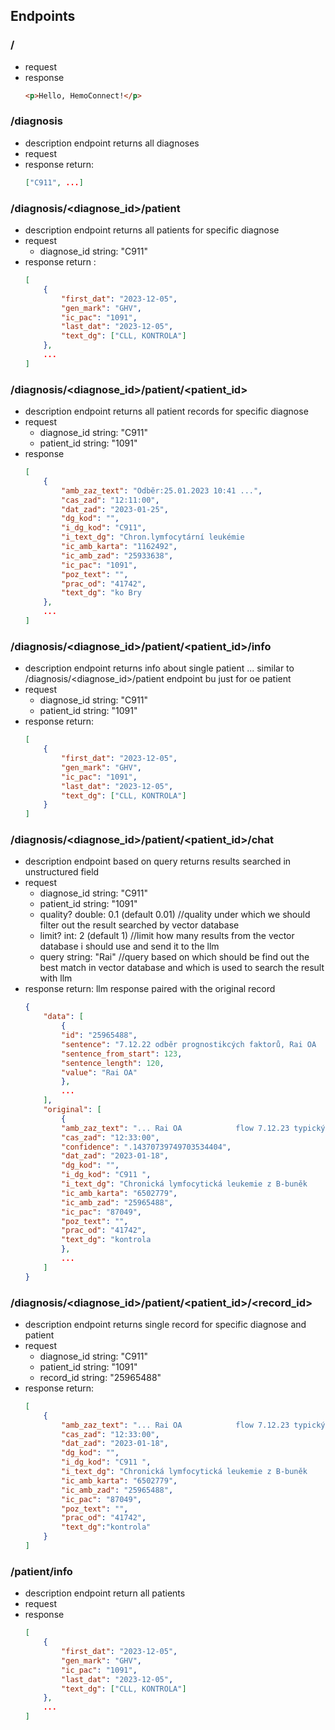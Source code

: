 ## Endpoints

### /
- request
- response
    ```html
    <p>Hello, HemoConnect!</p>
    ```


### /diagnosis
- description
    endpoint returns all diagnoses
- request
- response
    return: 
    ```json
    ["C911", ...]
    ```
### /diagnosis/<diagnose_id>/patient
- description
    endpoint returns all patients for specific diagnose
- request
    - diagnose_id string: "C911"
- response
    return :
    ```json
    [
        {
            "first_dat": "2023-12-05",
            "gen_mark": "GHV",
            "ic_pac": "1091",
            "last_dat": "2023-12-05",
            "text_dg": ["CLL, KONTROLA"]
        },
        ...
    ]
    ```

### /diagnosis/<diagnose_id>/patient/<patient_id>
- description
    endpoint returns all patient records for specific diagnose
- request
    - diagnose_id string: "C911"
    - patient_id string: "1091"
- response
    ```json
    [
        {
            "amb_zaz_text": "Odběr:25.01.2023 10:41 ...",
            "cas_zad": "12:11:00",
            "dat_zad": "2023-01-25",
            "dg_kod": "",
            "i_dg_kod": "C911",
            "i_text_dg": "Chron.lymfocytární leukémie                                 ",
            "ic_amb_karta": "1162492",
            "ic_amb_zad": "25933638",
            "ic_pac": "1091",
            "poz_text": "",
            "prac_od": "41742",
            "text_dg": "ko Bry                                                      "
        },
        ...
    ]
    ```

### /diagnosis/<diagnose_id>/patient/<patient_id>/info
- description
    endpoint returns info about single patient ... similar to /diagnosis/<diagnose_id>/patient endpoint bu just for oe patient
- request
    - diagnose_id string: "C911"
    - patient_id string: "1091"
- response
    return: 
    ```json
    [
        {
            "first_dat": "2023-12-05",
            "gen_mark": "GHV",
            "ic_pac": "1091",
            "last_dat": "2023-12-05",
            "text_dg": ["CLL, KONTROLA"]
        }
    ]
    ```


### /diagnosis/<diagnose_id>/patient/<patient_id>/chat
- description 
    endpoint based on query returns results searched in unstructured field
- request
    - diagnose_id string: "C911"
    - patient_id string: "1091"
    - quality? double: 0.1 (default 0.01) //quality under which we should filter out the result searched by vector database
    - limit? int: 2 (default 1) //limit how many results from the vector database i should use and send it to the llm
    - query string: "Rai" //query based on which should be find out the best match in vector database and which is used to search the result with llm
- response
    return: llm response paired with the original record
    ```json
    {
        "data": [
            {
            "id": "25965488",
            "sentence": "7.12.22 odběr prognostikcých faktorů, Rai OA            flow 7.12.23 typický fenotyp B CLL            mutace TP 53 negativní            IGVH 91,32% mutovaný            cytogenetika zatím není",
            "sentence_from_start": 123,
            "sentence_length": 120,
            "value": "Rai OA"
            },
            ...
        ],
        "original": [
            {
            "amb_zaz_text": "... Rai OA            flow 7.12.23 typický fenotyp B CLL ...",
            "cas_zad": "12:33:00",
            "confidence": ".14370739749703534404",
            "dat_zad": "2023-01-18",
            "dg_kod": "",
            "i_dg_kod": "C911 ",
            "i_text_dg": "Chronická lymfocytická leukemie z B-buněk                   ",
            "ic_amb_karta": "6502779",
            "ic_amb_zad": "25965488",
            "ic_pac": "87049",
            "poz_text": "",
            "prac_od": "41742",
            "text_dg": "kontrola                                                    "
            },
            ...
        ]
    }
    ```

### /diagnosis/<diagnose_id>/patient/<patient_id>/<record_id>
- description
    endpoint returns single record for specific diagnose and patient
- request
    - diagnose_id string: "C911"
    - patient_id string: "1091"
    - record_id string: "25965488"
- response
    return:
    ```json
    [
        {
            "amb_zaz_text": "... Rai OA            flow 7.12.23 typický fenotyp B CLL ...",
            "cas_zad": "12:33:00",
            "dat_zad": "2023-01-18",
            "dg_kod": "",
            "i_dg_kod": "C911 ",
            "i_text_dg": "Chronická lymfocytická leukemie z B-buněk                   ",
            "ic_amb_karta": "6502779",
            "ic_amb_zad": "25965488",
            "ic_pac": "87049",
            "poz_text": "",
            "prac_od": "41742",
            "text_dg":"kontrola"
        }
    ]
    ```




### /patient/info
- description
    endpoint return all patients
- request
- response
    ```json
    [
        {
            "first_dat": "2023-12-05",
            "gen_mark": "GHV",
            "ic_pac": "1091",
            "last_dat": "2023-12-05",
            "text_dg": ["CLL, KONTROLA"]
        },
        ...
    ]
    ```
